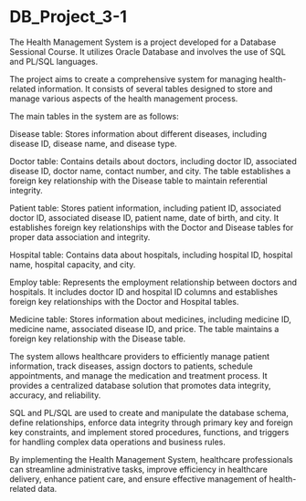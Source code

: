 # DB_Project_3-1
The Health Management System is a project developed for a Database Sessional Course. It utilizes Oracle Database and involves the use of SQL and PL/SQL languages.

The project aims to create a comprehensive system for managing health-related information. It consists of several tables designed to store and manage various aspects of the health management process.

The main tables in the system are as follows:

Disease table: Stores information about different diseases, including disease ID, disease name, and disease type.

Doctor table: Contains details about doctors, including doctor ID, associated disease ID, doctor name, contact number, and city. The table establishes a foreign key relationship with the Disease table to maintain referential integrity.

Patient table: Stores patient information, including patient ID, associated doctor ID, associated disease ID, patient name, date of birth, and city. It establishes foreign key relationships with the Doctor and Disease tables for proper data association and integrity.

Hospital table: Contains data about hospitals, including hospital ID, hospital name, hospital capacity, and city.

Employ table: Represents the employment relationship between doctors and hospitals. It includes doctor ID and hospital ID columns and establishes foreign key relationships with the Doctor and Hospital tables.

Medicine table: Stores information about medicines, including medicine ID, medicine name, associated disease ID, and price. The table maintains a foreign key relationship with the Disease table.

The system allows healthcare providers to efficiently manage patient information, track diseases, assign doctors to patients, schedule appointments, and manage the medication and treatment process. It provides a centralized database solution that promotes data integrity, accuracy, and reliability.

SQL and PL/SQL are used to create and manipulate the database schema, define relationships, enforce data integrity through primary key and foreign key constraints, and implement stored procedures, functions, and triggers for handling complex data operations and business rules.

By implementing the Health Management System, healthcare professionals can streamline administrative tasks, improve efficiency in healthcare delivery, enhance patient care, and ensure effective management of health-related data.
